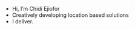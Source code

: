 - Hi, I’m Chidi Ejiofor 
- Creatively developing location based solutions
- I deliver. 


<!---
Cheppar/Cheppar is a ✨ special ✨ repository because its `README.md` (this file) appears on your GitHub profile.
You can click the Preview link to take a look at your changes.
--->
